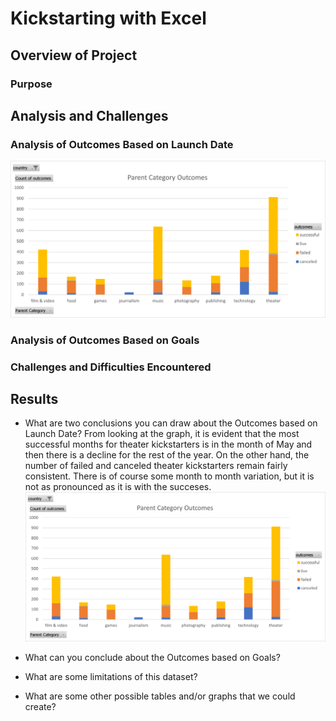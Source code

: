 # Kickstarting with Excel

## Overview of Project


### Purpose

## Analysis and Challenges

### Analysis of Outcomes Based on Launch Date
![Graph 1](/Resources/Chart1.png)

### Analysis of Outcomes Based on Goals

### Challenges and Difficulties Encountered

## Results

- What are two conclusions you can draw about the Outcomes based on Launch Date?
From looking at the graph, it is evident that the most successful months for theater kickstarters is in the month of May and then there is a decline for the rest of the year.  On the other hand, the number of failed and canceled theater kickstarters remain fairly consistent.  There is of course some month to month variation, but it is not as pronounced as it is with the succeses.  ![Graph 1](/Resources/Chart1.png)

- What can you conclude about the Outcomes based on Goals?

- What are some limitations of this dataset?

- What are some other possible tables and/or graphs that we could create?
